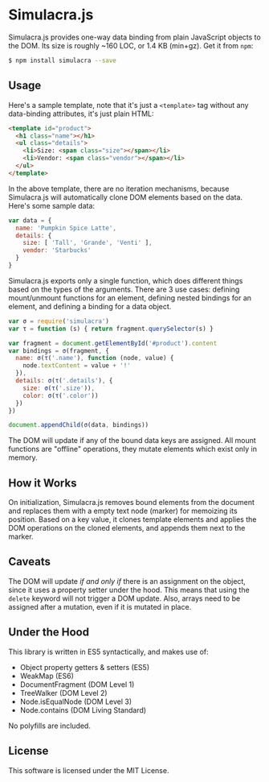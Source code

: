# Simulacra.js

Simulacra.js provides one-way data binding from plain JavaScript objects to the DOM. Its size is roughly ~160 LOC, or 1.4 KB (min+gz). Get it from `npm`:

```sh
$ npm install simulacra --save
```


## Usage

Here's a sample template, note that it's just a `<template>` tag without any data-binding attributes, it's just plain HTML:

```html
<template id="product">
  <h1 class="name"></h1>
  <ul class="details">
    <li>Size: <span class="size"></span></li>
    <li>Vendor: <span class="vendor"></span></li>
  </ul>
</template>
```

In the above template, there are no iteration mechanisms, because Simulacra.js will automatically clone DOM elements based on the data. Here's some sample data:

```js
var data = {
  name: 'Pumpkin Spice Latte',
  details: {
    size: [ 'Tall', 'Grande', 'Venti' ],
    vendor: 'Starbucks'
  }
}
```

Simulacra.js exports only a single function, which does different things based on the types of the arguments. There are 3 use cases: defining mount/unmount functions for an element, defining nested bindings for an element, and defining a binding for a data object.

```js
var σ = require('simulacra')
var τ = function (s) { return fragment.querySelector(s) }

var fragment = document.getElementById('#product').content
var bindings = σ(fragment, {
  name: σ(τ('.name'), function (node, value) {
    node.textContent = value + '!'
  }),
  details: σ(τ('.details'), {
    size: σ(τ('.size')),
    color: σ(τ('.color'))
  })
})

document.appendChild(σ(data, bindings))
```

The DOM will update if any of the bound data keys are assigned. All mount functions are "offline" operations, they mutate elements which exist only in memory.


## How it Works

On initialization, Simulacra.js removes bound elements from the document and replaces them with a empty text node (marker) for memoizing its position. Based on a key value, it clones template elements and applies the DOM operations on the cloned elements, and appends them next to the marker.


## Caveats

The DOM will update *if and only if* there is an assignment on the object, since it uses a property setter under the hood. This means that using the `delete` keyword will not trigger a DOM update. Also, arrays need to be assigned after a mutation, even if it is mutated in place.


## Under the Hood

This library is written in ES5 syntactically, and makes use of:

- Object property getters & setters (ES5)
- WeakMap (ES6)
- DocumentFragment (DOM Level 1)
- TreeWalker (DOM Level 2)
- Node.isEqualNode (DOM Level 3)
- Node.contains (DOM Living Standard)

No polyfills are included.


## License

This software is licensed under the MIT License.
